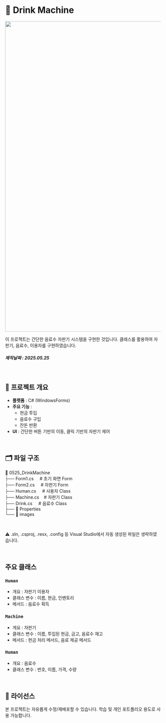 # 🍹 Drink Machine

<img src="" width="1000">

이 프로젝트는 간단한 음료수 자판기 시스템을 구현한 것입니다.
클래스를 활용하여 자판기, 음료수, 이용자를 구현하였습니다.

##### 제작날짜 : 2025.05.25

<br>

## 📌 프로젝트 개요

- **플랫폼** : C# (WindowsForms)
- **주요 기능** : 
    - 현금 투입
    - 음료수 구입
    - 잔돈 반환
- **UI** : 간단한 버튼 기반의 이동, 클릭 기반의 자판기 제어

<br>

## 🗂️ 파일 구조

📁 0525_DrinkMachine  
├── Form1.cs   &nbsp;&nbsp;&nbsp; # 초기 화면 Form  
├── Form2.cs   &nbsp;&nbsp;&nbsp; # 자판기 Form  
├── Human.cs   &nbsp;&nbsp;&nbsp; # 사용자 Class  
├── Machine.cs   &nbsp;&nbsp; # 자판기 Class  
├── Drink.cs   &nbsp;&nbsp;&nbsp; # 음료수 Class  
├── 📁 Properties  
└── 📁 images

<br>

⚠️ .sln, .csproj, .resx, .config 등 Visual Studio에서 자동 생성된 파일은 생략하였습니다.

<br>

## 주요 클래스

### **`Human`**
- 개요 :  자판기 이용자
- 클래스 변수 : 이름, 현금, 인벤토리
- 메서드 : 음료수 획득

### **`Machine`**
- 게요 : 자판기
- 클래스 변수 : 이름, 투입된 현금, 금고, 음료수 재고
- 메서드 : 현금 처리 메서드, 음료 제공 메서드

### **`Human`**
- 개요 : 음료수
- 클래스 변수 : 번호, 이름, 가격, 수량

<br>

## 📃 라이선스
본 프로젝트는 자유롭게 수정/재배포할 수 있습니다. 학습 및 개인 포트폴리오 용도로 사용 가능합니다.